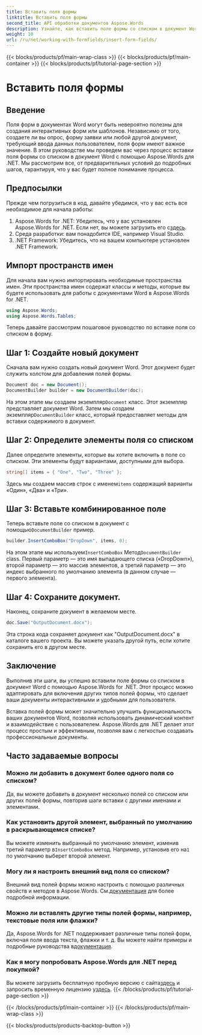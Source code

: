 ```yaml
---
title: Вставить поля формы
linktitle: Вставить поля формы
second_title: API обработки документов Aspose.Words
description: Узнайте, как вставить поле формы со списком в документ Word с помощью Aspose.Words для .NET, следуя нашему подробному пошаговому руководству.
weight: 10
url: /ru/net/working-with-formfields/insert-form-fields/
---
```


{{< blocks/products/pf/main-wrap-class >}}
{{< blocks/products/pf/main-container >}}
{{< blocks/products/pf/tutorial-page-section >}}

# Вставить поля формы

## Введение

Поля форм в документах Word могут быть невероятно полезны для создания интерактивных форм или шаблонов. Независимо от того, создаете ли вы опрос, форму заявки или любой другой документ, требующий ввода данных пользователем, поля форм имеют важное значение. В этом руководстве мы проведем вас через процесс вставки поля формы со списком в документ Word с помощью Aspose.Words для .NET. Мы рассмотрим все, от предварительных условий до подробных шагов, гарантируя, что у вас будет полное понимание процесса.

## Предпосылки

Прежде чем погрузиться в код, давайте убедимся, что у вас есть все необходимое для начала работы:

1.  Aspose.Words for .NET: Убедитесь, что у вас установлен Aspose.Words for .NET. Если нет, вы можете загрузить его с[здесь](https://releases.aspose.com/words/net/).
2. Среда разработки: вам понадобится IDE, например Visual Studio.
3. .NET Framework: Убедитесь, что на вашем компьютере установлен .NET Framework.

## Импорт пространств имен

Для начала вам нужно импортировать необходимые пространства имен. Эти пространства имен содержат классы и методы, которые вы будете использовать для работы с документами Word в Aspose.Words for .NET.

```csharp
using Aspose.Words;
using Aspose.Words.Tables;
```

Теперь давайте рассмотрим пошаговое руководство по вставке поля со списком в форму.

## Шаг 1: Создайте новый документ

Сначала вам нужно создать новый документ Word. Этот документ будет служить холстом для добавления полей формы.


```csharp
Document doc = new Document();
DocumentBuilder builder = new DocumentBuilder(doc);
```

 На этом этапе мы создаем экземпляр`Document` класс. Этот экземпляр представляет документ Word. Затем мы создаем экземпляр`DocumentBuilder` класс, который предоставляет методы для вставки содержимого в документ.

## Шаг 2: Определите элементы поля со списком

Далее определите элементы, которые вы хотите включить в поле со списком. Эти элементы будут вариантами, доступными для выбора.

```csharp
string[] items = { "One", "Two", "Three" };
```

 Здесь мы создаем массив строк с именем`items` содержащий варианты «Один», «Два» и «Три».

## Шаг 3: Вставьте комбинированное поле

 Теперь вставьте поле со списком в документ с помощью`DocumentBuilder` пример.

```csharp
builder.InsertComboBox("DropDown", items, 0);
```

 На этом этапе мы используем`InsertComboBox` Метод`DocumentBuilder` class. Первый параметр — это имя выпадающего списка («DropDown»), второй параметр — это массив элементов, а третий параметр — это индекс выбранного по умолчанию элемента (в данном случае — первого элемента).

## Шаг 4: Сохраните документ.

Наконец, сохраните документ в желаемом месте.

```csharp
doc.Save("OutputDocument.docx");
```

Эта строка кода сохраняет документ как "OutputDocument.docx" в каталоге вашего проекта. Вы можете указать другой путь, если хотите сохранить его в другом месте.

## Заключение

Выполнив эти шаги, вы успешно вставили поле формы со списком в документ Word с помощью Aspose.Words for .NET. Этот процесс можно адаптировать для включения других типов полей формы, что сделает ваши документы интерактивными и удобными для пользователя.

Вставка полей формы может значительно улучшить функциональность ваших документов Word, позволяя использовать динамический контент и взаимодействие с пользователем. Aspose.Words для .NET делает этот процесс простым и эффективным, позволяя вам с легкостью создавать профессиональные документы.

## Часто задаваемые вопросы

### Можно ли добавить в документ более одного поля со списком?

Да, вы можете добавить в документ несколько полей со списком или других полей формы, повторив шаги вставки с другими именами и элементами.

### Как установить другой элемент, выбранный по умолчанию в раскрывающемся списке?

Вы можете изменить выбранный по умолчанию элемент, изменив третий параметр в`InsertComboBox` метод. Например, установив его на`1` по умолчанию выберет второй элемент.

### Могу ли я настроить внешний вид поля со списком?

 Внешний вид полей формы можно настроить с помощью различных свойств и методов в Aspose.Words. См.[документация](https://reference.aspose.com/words/net/) для более подробной информации.

### Можно ли вставлять другие типы полей формы, например, текстовые поля или флажки?

 Да, Aspose.Words for .NET поддерживает различные типы полей форм, включая поля ввода текста, флажки и т. д. Вы можете найти примеры и подробные руководства в[документация](https://reference.aspose.com/words/net/).

### Как я могу попробовать Aspose.Words для .NET перед покупкой?

 Вы можете загрузить бесплатную пробную версию с сайта[здесь](https://releases.aspose.com/) и запросить временную лицензию у[здесь](https://purchase.aspose.com/temporary-license/).
{{< /blocks/products/pf/tutorial-page-section >}}

{{< /blocks/products/pf/main-container >}}
{{< /blocks/products/pf/main-wrap-class >}}

{{< blocks/products/products-backtop-button >}}

